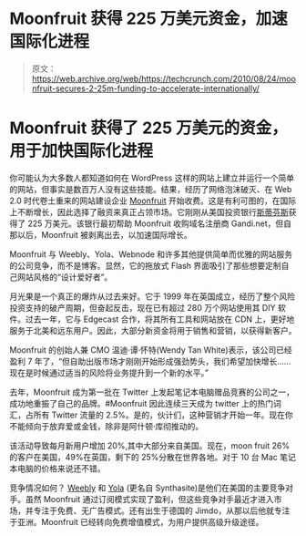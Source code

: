 # Moonfruit 获得 225 万美元资金，加速国际化进程

> 原文：<https://web.archive.org/web/https://techcrunch.com/2010/08/24/moonfruit-secures-2-25m-funding-to-accelerate-internationally/>

# Moonfruit 获得了 225 万美元的资金，用于加快国际化进程

你可能认为大多数人都知道如何在 WordPress 这样的网站上建立并运行一个简单的网站，但事实是数百万人没有这些技能。结果，经历了网络泡沫破灭、在 Web 2.0 时代卷土重来的网站建设企业 [Moonfruit](https://web.archive.org/web/20230321154633/http://moonfruit.com/) 开始收费。这是有利可图的，在国际上不断增长，因此选择了融资来真正占领市场。它刚刚从美国投资银行[斯蒂芬斯](https://web.archive.org/web/20230321154633/http://www.stephens.com/)获得了 225 万美元。该银行最初帮助 Moonfruit 收购域名注册商 Gandi.net，但自那以后，Moonfruit 被剥离出去，以加速国际增长。

Moonfruit 与 Weebly、Yola、Webnode 和许多其他提供简单而优雅的网站服务的公司竞争，而不是博客。显然，它的拖放式 Flash 界面吸引了那些想要定制自己网站风格的“设计爱好者”。

月光果是一个真正的爆炸从过去来好。它于 1999 年在英国成立，经历了整个风险投资支持的破产周期，但奋起反击，现在已有超过 280 万个网站使用其 DIY 软件。过去一年，它与 Edgecast 合作，将其所有工具和网站放在 CDN 上，更好地服务于北美和远东用户。因此，大部分新资金将用于销售和营销，以获得新客户。

Moonfruit 的创始人兼 CMO 温迪·谭·怀特(Wendy Tan White)表示，该公司已经盈利 7 年了，“但自助出版市场才刚刚开始形成强劲势头，我们希望加快增长……现在是时候通过适当的风险将业务提升到一个新的水平。”

去年，Moonfruit 成为第一批在 Twitter 上发起笔记本电脑赠品竞赛的公司之一，成功地重振了自己的品牌。#Moonfruit 因此连续三天成为 twitter 上的热门词汇，占所有 Twitter 流量的 2.5%。是的，伙计们，这种营销才开始一年。现在你不能倾向于放弃爱或金钱，除非是阿什顿·库彻推动的。

该活动导致每月新用户增加 20%,其中大部分来自美国。现在，moon fruit 26%的客户在美国，49%在英国，剩下的 25%分散在世界各地。对于 10 台 Mac 笔记本电脑的价格来说还不错。

竞争情况如何？ [Weebly](https://web.archive.org/web/20230321154633/http://weebly.com/) 和 [Yola](https://web.archive.org/web/20230321154633/http://yola.com/) (更名自 Synthasite)是他们在美国的主要竞争对手。虽然 Moonfruit 通过订阅模式实现了盈利，但这些竞争对手最近才进入市场，并专注于免费、无广告模式。还有出生于德国的 Jimdo，从那以后他就专注于亚洲。Moonfruit 已经转向免费增值模式，为用户提供高级升级途径。